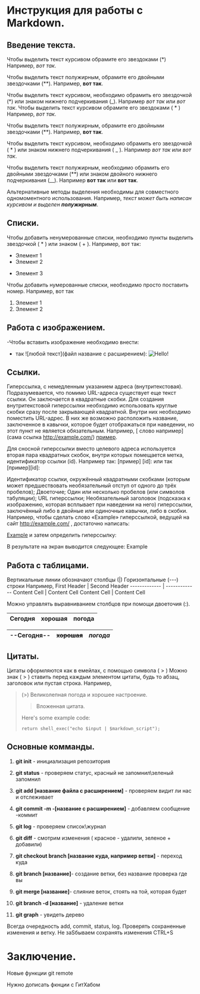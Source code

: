 # Инструкция для работы с Markdown.

## Введение текста.

Чтобы выделить текст курсивом обрамите его звездоками (*) Например, *вот так*.

Чтобы выделить текст полужирным, обрамите его двойными звездочками (**). Например, **вот так**.

Чтобы выделить текст курсивом, необходимо обрамить его звездочкой (*) или знаком нижнего подчеркивания (_). Например *вот так* или _вот так_.
Чтобы выделить текст курсивом обрамите его звездоками ( * ) Например, *вот так*.

Чтобы выделить текст полужирным, обрамите его двойными звездочками (**). Например, **вот так**.

Чтобы выделить текст курсивом, необходимо обрамить его звездочкой ( * ) или знаком нижнего подчеркивания ( _ ). Например *вот так* или _вот так_.

Чтобы выделить текст полужирным, необходимо обрамить его двойными звездочками (**) или знаком двойного нижнего подчеркивания (__). Например **вот так** или __вот так__.

Альтернативные методы выделения необходимы для совместного одномоментного использования. Например, _текст может быть написан курсивом и выделен **полужирным**_.

## Списки.

Чтобы добавить ненумерованные списки, необходимо пункты выделить звездочкой ( * ) или знаком ( + ). Например, вот так:
* Элемент 1
* Элемент 2
+ Элемент 3

Чтобы добавить нумерованные списки, необходимо просто поставить номер. Например, вот так
1. Элемент 1
2. Элемент 2

## Работа с изображением.

-Чтобы вставить изображение необходимо внести:
- так ![любой текст](файл название с расширением): ![Hello!](алло.jpg)

## Ссылки.

Гиперссылка, с немедленным указанием адреса (внутритекстовая). Подразумевается, что помимо URL-адреса существует еще текст ссылки. Он заключается в квадратные скобки. Для создания внутритекстовой гиперссылки необходимо использовать круглые скобки сразу после закрывающей квадратной. Внутри них необходимо поместить URL-адрес. В них же возможно расположить название, заключенное в кавычки, которое будет отображаться при наведении, но этот пункт не является обязательным. Например,  [ слово например] (сама ссылка http://example.com/)  [пример](http://example.com/ "Необязательная подсказка").

Для сносной гиперссылки вместо целевого адреса используется вторая пара квадратных скобок, внутри которых помещается метка, идентификатор ссылки (id). Например так: [пример] [id]: или так [пример][id]:

Идентификатор ссылки, окружённый квадратными скобками (которым может предшествовать необязательный отступ от одного до трёх пробелов);
Двоеточие;
Один или несколько пробелов (или символов табуляции);
URL гиперссылки;
Необязательный заголовок (подсказка к изображению, которая всплывает при наведении на него) гиперссылки, заключённый либо в двойные или одиночные кавычки, либо в скобки.
 Например, чтобы сделать слово «Example» гиперссылкой, ведущей на сайт http://example.com/ , достаточно написать:

[Example][]
и затем определить гиперссылку:

[Example]: http://example.com/
В результате на экран выводится следующее: Example

## Работа с таблицами.

Вертикальные линии обозначают столбцы (|)
Горизонтальные (---) строки
Например, 
First Header  | Second Header
------------- | -------------
Content Cell  | Content Cell
Content Cell  | Content Cell

Можно управлять выравниванием столбцов при помощи двоеточия (:).

Сегодня | хорошая| погода|
--------|--------|-------|

|--Сегодня--|~~хорошая~~|*погода*|
:-------|:-----:|------:|

## Цитаты.

Цитаты оформляются как в емейлах, с помощью символа ( > )
Можно знак ( > ) ставить перед каждым элементом цитаты, будь то абзац, заголовок или пустая строка. Например,
>(>) Великолепная погода и хорошее настроение.
> > Вложенная цитата.
>
> Here's some example code:
>
>     return shell_exec("echo $input | $markdown_script");

## Основные комманды.

1. __**git init**__ - инициализация репозитория

2. __**git status**__ - проверяем статус, красный не запомнил\зеленый запомнил

3. __**git add [название файла с расширением]**__ - проверяем видит ли нас и отслеживает

4. __**git commit -m -[название с расширением]**__ - добавляем сообщение -коммит

5.  __**git log**__ - проверяем список\журнал

6.  __**git diff**__ - смотрим изменения ( красное - удалили, зеленое + добавили)

7.  __**git checkout branch [название куда, например ветви]**__ - переход куда

8.  __**git branch [название]**__- создание ветки, без название проверка где вы

9.  __**git merge [название]**__- слияние веток, стоять на той, которая будет

10. __**git branch -d [название]**__ - удаление ветки
11. __**git graph**__ - увидеть дерево

Всегда очередность add, commit, status, log.  Проверять сохраненные изменения и ветку.  Не заSбываем сохранять изменения CTRL+S 

# Заключение.

Новые функции git remote 

Нужно дописать фкнции с ГитХабом